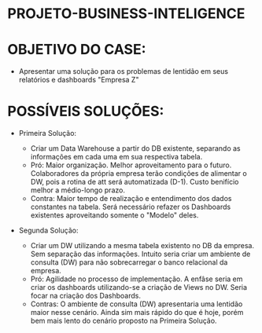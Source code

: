 # PROJETO-BUSINESS-INTELIGENCE

# OBJETIVO DO CASE:

  - Apresentar uma solução para os problemas de lentidão em seus relatórios e dashboards "Empresa Z"

# POSSÍVEIS SOLUÇÕES:

  - Primeira Solução:
    - Criar um Data Warehouse a partir do DB existente, separando as informações em cada uma em sua respectiva tabela.
    - Pró: Maior organização. Melhor aproveitamento para o futuro. Colaboradores da própria empresa terão condições de alimentar o DW, pois a rotina de att será automatizada (D-1). Custo benifício melhor a médio-longo prazo.
    - Contra: Maior tempo de realização e entendimento dos dados constantes na tabela. Será necessário refazer os Dashboards existentes aproveitando somente o "Modelo" deles.

  - Segunda Solução: 
    - Criar um DW utilizando a mesma tabela existento no DB da empresa. Sem separação das informações. Intuito seria criar um ambiente de consulta (DW) para não sobrecarregar o banco relacional da empresa.
    - Pró: Agilidade no processo de implementação. A enfâse seria em criar os dashboards utilizando-se a criação de Views no DW. Seria focar na criação dos Dashboards.
    - Contras: O ambiente de consulta (DW) apresentaria uma lentidão maior nesse cenário. Ainda sim mais rápido do que é hoje, porém bem mais lento do cenário proposto na Primeira Solução. 
    

    
